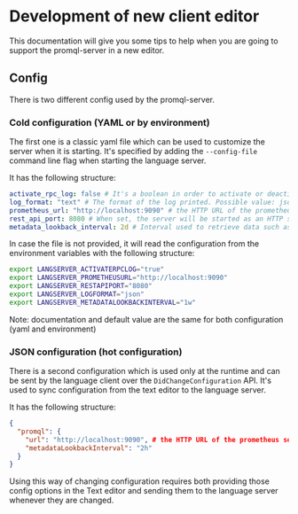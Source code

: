 Development of new client editor
=============================

This documentation will give you some tips to help when you are going to support the promql-server in a new editor.

## Config
There is two different config used by the promql-server. 

### Cold configuration (YAML or by environment)
The first one is a classic yaml file which can be used to customize the server when it is starting. It's specified by adding the `--config-file` command line flag when starting the language server.

It has the following structure:

```yaml
activate_rpc_log: false # It's a boolean in order to activate or deactivate the rpc log. It's deactivated by default and mainly useful for debugging the language server, by inspecting the communication with the language client.
log_format: "text" # The format of the log printed. Possible value: json, text. Default value: "text"
prometheus_url: "http://localhost:9090" # the HTTP URL of the prometheus server.
rest_api_port: 8080 # When set, the server will be started as an HTTP server that provides a REST API instead of the language server protocol. Default value: 0
metadata_lookback_interval: 2d # Interval used to retrieve data such as label and metrics from prometheus. Default value: 12h
```

In case the file is not provided, it will read the configuration from the environment variables with the following structure:

```bash
export LANGSERVER_ACTIVATERPCLOG="true"
export LANGSERVER_PROMETHEUSURL="http://localhost:9090"
export LANGSERVER_RESTAPIPORT="8080"
export LANGSERVER_LOGFORMAT="json"
export LANGSERVER_METADATALOOKBACKINTERVAL="1w"
```

Note: documentation and default value are the same for both configuration (yaml and environment)

### JSON configuration (hot configuration)
There is a second configuration which is used only at the runtime and can be sent by the language client over the `DidChangeConfiguration` API. It's used to sync configuration from the text editor to the language server.

It has the following structure:

```json
{
  "promql": {
    "url": "http://localhost:9090", # the HTTP URL of the prometheus server.
    "metadataLookbackInterval": "2h"
  }
}
```

Using this way of changing configuration requires both providing those config options in the Text editor and sending them to the language server whenever they are changed.
